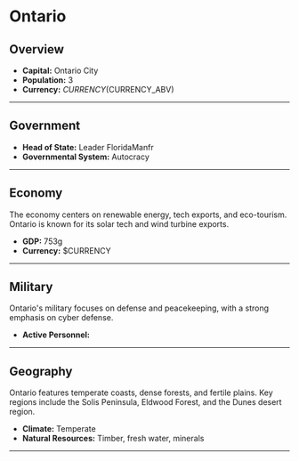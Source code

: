 # Ontario

## Overview

- **Capital:** Ontario City
- **Population:** 3
- **Currency:** $CURRENCY ($CURRENCY_ABV)

---

## Government

- **Head of State:** Leader FloridaManfr
- **Governmental System:** Autocracy

---

## Economy
The economy centers on renewable energy, tech exports, and eco-tourism. Ontario is known for its solar tech and wind turbine exports.

- **GDP:** 753g
- **Currency:** $CURRENCY

---

## Military
Ontario's military focuses on defense and peacekeeping, with a strong emphasis on cyber defense.

- **Active Personnel:** 

---

## Geography
Ontario features temperate coasts, dense forests, and fertile plains. Key regions include the Solis Peninsula, Eldwood Forest, and the Dunes desert region.

- **Climate:** Temperate
- **Natural Resources:** Timber, fresh water, minerals

---